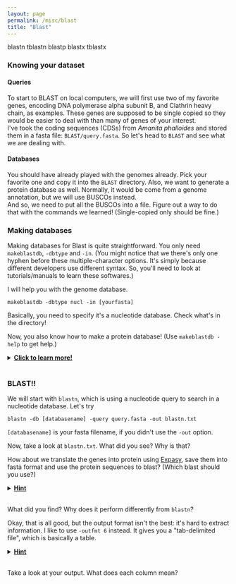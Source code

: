 ```yaml
---
layout: page
permalink: /misc/blast
title: "Blast"
---
```


blastn
tblastn
blastp
blastx
tblastx

### Knowing your dataset
#### Queries

To start to BLAST on local computers, we will first use two of my favorite genes, encoding DNA polymerase alpha subunit B, and Clathrin heavy chain, as examples. These genes are supposed to be single copied so they would be easier to deal with than many of genes of your interest.  
I've took the coding sequences (CDSs) from <i>Amanita phalloides</i> and stored them in a fasta file: `BLAST/query.fasta`.
So let's head to `BLAST` and see what we are dealing with.

#### Databases

You should have already played with the genomes already. Pick your favorite one and copy it into the `BLAST` directory. Also, we want to generate a protein database as well. Normally, it would be come from a genome annotation, but we will use BUSCOs instead.  
And so, we need to put all the BUSCOs into a file. Figure out a way to do that with the commands we learned! (Single-copied only should be fine.)

### Making databases

Making databases for Blast is quite straightforward. You only need `makeblastdb`, `-dbtype` and `-in`. (You might notice that we there's only one hyphen before these multiple-character options. It's simply because different developers use different syntax. So, you'll need to look at tutorials/manuals to learn these softwares.)

I will help you with the genome database.

```
makeblastdb -dbtype nucl -in [yourfasta]
```

Basically, you need to specify it's a nucleotide database. Check what's in the directory!

Now, you also know how to make a protein database! (Use `makeblastdb -help` to get help.) 

<details>
  <summary><b><u>Click to learn more!</u></b></summary>
  It is worth noting that you can change output database name with <code>-out</code>. It is useful when you want to build a database for a fasta from a different folder. For example,
  <pre>makeblastdb -dbtype nucl -in somedir/somefasta -out XXX  </pre>
</details>
<br/>

### BLAST!!

We will start with `blastn`, which is using a nucleotide query to search in a nucleotide database. Let's try 

```
blastn -db [databasename] -query query.fasta -out blastn.txt
```

`[databasename]` is your fasta filename, if you didn't use the `-out` option.

Now, take a look at `blastn.txt`. What did you see? Why is that?

How about we translate the genes into protein using [Expasy](https://web.expasy.org/translate/), save them into fasta format and use the protein sequences to blast? (Which blast should you use?)

<details>
  <summary><b><u>Hint</u></b></summary>
  <pre>tblastn -db [databasename] -query [proteinfasta] -out tblastn.txt  </pre>
</details>
<br/>

What did you find? Why does it perform differently from `blastn`?

Okay, that is all good, but the output format isn't the best: it's hard to extract information. I like to use `-outfmt 6` instead. It gives you a "tab-delimited file", which is basically a table.

<details>
  <summary><b><u>Hint</u></b></summary>
  <pre>tblastn -db [databasename] -query [proteinfasta] -outfmt 6 -out tblastn-fmt6.txt  </pre>
</details>
<br/>

Take a look at your output. What does each column mean?



